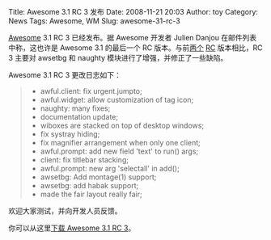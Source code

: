 Title: Awesome 3.1 RC 3 发布
Date: 2008-11-21 20:03
Author: toy
Category: News
Tags: Awesome, WM
Slug: awesome-31-rc-3

[Awesome](http://linuxtoy.org/archives/awesome.html) 3.1 RC 3
已经发布。据 Awesome 开发者 Julien Danjou 在邮件列表中称，这也许是
Awesome 3.1 的最后一个 RC
版本。与前[两个](http://linuxtoy.org/archives/awesome-31-rc-1.html)
[RC](http://linuxtoy.org/archives/awesome-31-rc-2.html) 版本相比，RC 3
主要对 awsetbg 和 naughty 模块进行了增强，并修正了一些缺陷。

Awesome 3.1 RC 3 更改日志如下：

> * awful.client: fix urgent.jumpto;  
>  * awful.widget: allow customization of tag icon;  
>  * naughty: many fixes;  
>  * documentation update;  
>  * wiboxes are stacked on top of desktop windows;  
>  * fix systray hiding;  
>  * fix magnifier arrangement when only one client;  
>  * awful.prompt: add new field 'text' to run() args;  
>  * client: fix titlebar stacking;  
>  * awful.prompt: new arg 'selectall' in add();  
>  * awsetbg: Add montage(1) support;  
>  * awsetbg: add habak support;  
>  * made the fair layout really fair;

欢迎大家测试，并向开发人员反馈。

你可以从这里[下载 Awesome 3.1 RC
3](http://awesome.naquadah.org/download/)。
